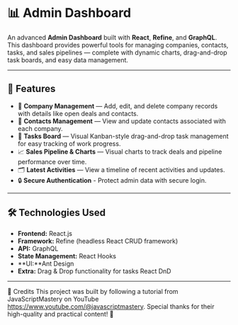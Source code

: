 # 📊 Admin Dashboard

An advanced **Admin Dashboard** built with **React**, **Refine**, and **GraphQL**. This dashboard provides powerful tools for managing companies, contacts, tasks, and sales pipelines — complete with dynamic charts, drag-and-drop task boards, and easy data management.

---

## 🚀 Features

- 🏢 **Company Management** — Add, edit, and delete company records with details like open deals and contacts.
- 📇 **Contacts Management** — View and update contacts associated with each company.
- 📅 **Tasks Board** — Visual Kanban-style drag-and-drop task management for easy tracking of work progress.
- 📈 **Sales Pipeline & Charts** — Visual charts to track deals and pipeline performance over time.
- 🗂️ **Latest Activities** — View a timeline of recent activities and updates.
- 🔒 **Secure Authentication** - Protect admin data with secure login.

---

## 🛠️ Technologies Used

- **Frontend:** React.js
- **Framework:** Refine (headless React CRUD framework)
- **API:** GraphQL
- **State Management:** React Hooks
- **UI:**Ant Design 
- **Extra:** Drag & Drop functionality for tasks React DnD 

---



🎥 Credits
This project was built by following a tutorial from JavaScriptMastery on YouTube https://www.youtube.com/@javascriptmastery.
Special thanks for their high-quality and practical content! 🙏
